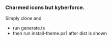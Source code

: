 ### Charmed icons but kyberforce.
Simply clone and 
* run generate.ts
* then run install-theme.ps1 after dist is shown
